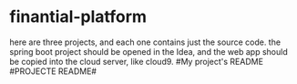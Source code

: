 # finantial-platform
here are three projects, and each one contains just the source code.
the spring boot project should be opened in the Idea, and the web app should be copied into the cloud server, like cloud9.
#My project's README
#PROJECTE README#
